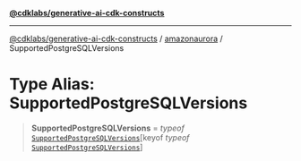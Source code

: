[**@cdklabs/generative-ai-cdk-constructs**](../../../../README.md)

***

[@cdklabs/generative-ai-cdk-constructs](../../../../README.md) / [amazonaurora](../README.md) / SupportedPostgreSQLVersions

# Type Alias: SupportedPostgreSQLVersions

> **SupportedPostgreSQLVersions** = *typeof* [`SupportedPostgreSQLVersions`](../variables/SupportedPostgreSQLVersions.md)\[keyof *typeof* [`SupportedPostgreSQLVersions`](../variables/SupportedPostgreSQLVersions.md)\]
